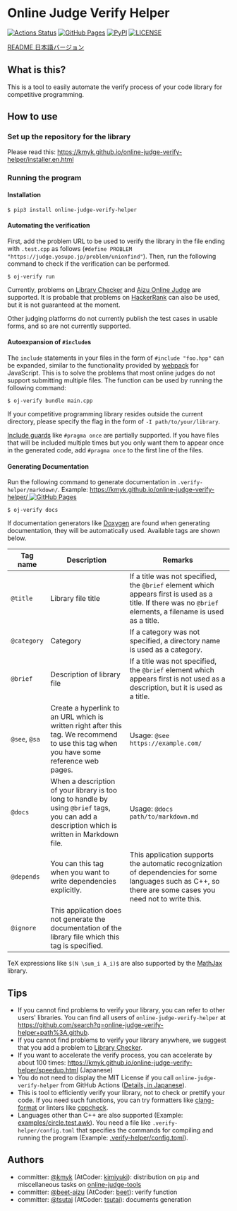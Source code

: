 # Online Judge Verify Helper

[![Actions Status](https://github.com/kmyk/online-judge-verify-helper/workflows/verify/badge.svg)](https://github.com/kmyk/online-judge-verify-helper/actions)
[![GitHub Pages](https://img.shields.io/static/v1?label=GitHub+Pages&message=+&color=brightgreen&logo=github)](https://kmyk.github.io/online-judge-verify-helper/)
[![PyPI](https://img.shields.io/pypi/v/online-judge-verify-helper)](https://pypi.org/project/online-judge-verify-helper/)
[![LICENSE](https://img.shields.io/pypi/l/online-judge-verify-helper.svg)](https://github.com/kmyk/online-judge-verify-helper/blob/master/LICENSE)

[README 日本語バージョン](README.ja.md)

## What is this?

This is a tool to easily automate the verify process of your code library for competitive programming.

## How to use

### Set up the repository for the library

Please read this: <https://kmyk.github.io/online-judge-verify-helper/installer.en.html>

### Running the program

#### Installation

``` console
$ pip3 install online-judge-verify-helper
```

#### Automating the verification

First, add the problem URL to be used to verify the library in the file ending with `.test.cpp` as follows (`#define PROBLEM "https://judge.yosupo.jp/problem/unionfind"`). Then, run the following command to check if the verification can be performed.

``` console
$ oj-verify run
```

Currently, problems on [Library Checker](https://judge.yosupo.jp/) and [Aizu Online Judge](https://onlinejudge.u-aizu.ac.jp/home) are supported. It is probable that problems on [HackerRank](https://www.hackerrank.com/) can also be used, but it is not guaranteed at the moment.

Other judging platforms do not currently publish the test cases in usable forms, and so are not currently supported.

#### Autoexpansion of `#include`s

The `include` statements in your files in the form of `#include "foo.hpp"` can be expanded,
similar to the functionality provided by [webpack](https://webpack.js.org) for JavaScript. This is to solve the problems that most online judges do not support submitting multiple files.
The function can be used by running the following command:

``` console
$ oj-verify bundle main.cpp
```

If your competitive programming library resides outside the current directory, please specify the flag in the form of `-I path/to/your/library`.

[Include guards](https://ja.wikibooks.org/wiki/More_C%2B%2B_Idioms/%E3%82%A4%E3%83%B3%E3%82%AF%E3%83%AB%E3%83%BC%E3%83%89%E3%82%AC%E3%83%BC%E3%83%89%E3%83%9E%E3%82%AF%E3%83%AD%28Include_Guard_Macro%29) like `#pragma once` are partially supported. If you have files that will be included multiple times but you only want them to appear once in the generated code, add `#pragma once` to the first line of the files.

#### Generating Documentation

Run the following command to generate documentation in `.verify-helper/markdown/`. Example: [https://kmyk.github.io/online-judge-verify-helper/ ![GitHub Pages](https://img.shields.io/static/v1?label=GitHub+Pages&message=+&color=brightgreen&logo=github)](https://kmyk.github.io/online-judge-verify-helper/)

``` console
$ oj-verify docs
```

If documentation generators like [Doxygen](http://www.doxygen.jp) are found when generating documentation, they will be automatically used. Available tags are shown below.

|Tag name|Description|Remarks|
|---|---|---|
|`@title`|Library file title|If a title was not specified, the `@brief` element which appears first is used as a title. If there was no `@brief` elements, a filename is used as a title.|
|`@category`|Category|If a category was not specified, a directory name is used as a category.|
|`@brief`|Description of library file|If a title was not specified, the `@brief` element which appears first is not used as a description, but it is used as a title.|
|`@see`, `@sa`|Create a hyperlink to an URL which is written right after this tag. We recommend to use this tag when you have some reference web pages.|Usage: `@see https://example.com/`
|`@docs`|When a description of your library is too long to handle by using `@brief` tags, you can add a description which is written in Markdown file.|Usage: `@docs path/to/markdown.md`|
|`@depends`|You can this tag when you want to write dependencies explicitly.|This application supports the automatic recognization of dependencies for some languages such as C++, so there are some cases you need not to write this.|
|`@ignore`|This application does not generate the documentation of the library file which this tag is specified.||

TeX expressions like `$(N \sum_i A_i)$` are also supported by the [MathJax](https://www.mathjax.org/) library.

## Tips

-   If you cannot find problems to verify your library, you can refer to other users' libraries. You can find all users of `online-judge-verify-helper` at <https://github.com/search?q=online-judge-verify-helper+path%3A.github>.
-   If you cannot find problems to verify your library anywhere, we suggest that you add a problem to [Library Checker](https://judge.yosupo.jp/).
-   If you want to accelerate the verify process, you can accelerate by about 100 times: <https://kmyk.github.io/online-judge-verify-helper/speedup.html> (Japanese)
-   You do not need to display the MIT License if you call `online-judge-verify-helper` from GitHub Actions ([Details, in Japanese](https://github.com/kmyk/online-judge-verify-helper/issues/34)).
-   This is tool to efficiently verify your library, not to check or prettify your code. If you need such functions, you can try formatters like [clang-format](https://clang.llvm.org/docs/ClangFormat.html) or linters like [cppcheck](http://cppcheck.sourceforge.net/).
-   Languages other than C++ are also supported (Example: [examples/circle.test.awk](https://github.com/kmyk/online-judge-verify-helper/tree/master/examples/circle.test.awk)). You need a file like `.verify-helper/config.toml` that specifies the commands for compiling and running the program (Example: [.verify-helper/config.toml](https://github.com/kmyk/online-judge-verify-helper/blob/master/.verify-helper/config.toml)).

## Authors

-   committer: [@kmyk](https://github.com/kmyk) (AtCoder: [kimiyuki](https://atcoder.jp/users/kimiyuki)): distribution on `pip` and miscellaneous tasks on [online-judge-tools](https://github.com/kmyk/online-judge-tools)
-   committer: [@beet-aizu](https://github.com/beet-aizu) (AtCoder: [beet](https://atcoder.jp/users/beet)): verify function
-   committer: [@tsutaj](https://github.com/tsutaj) (AtCoder: [tsutaj](https://atcoder.jp/users/tsutaj)): documents generation
